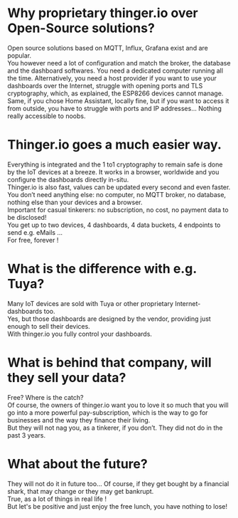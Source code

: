 # Why proprietary thinger.io over Open-Source solutions?  
Open source solutions based on MQTT, Influx, Grafana exist and are popular.  
You however need a lot of configuration and match the broker, the database and the dashboard softwares. You need a dedicated computer running all the time.
Alternatively, you need a host provider if you want to use your dashboards over the Internet, struggle with opening ports and TLS cryptography, which, as explained, the ESP8266 devices cannot manage.
Same, if you chose Home Assistant, locally fine, but if you want to access it from outside, you have to struggle with ports and IP addresses… Nothing really accessible to noobs.  
# Thinger.io goes a much easier way.  
Everything is integrated and the 1 to1 cryptography to remain safe is done by the IoT devices at a breeze. It works in a browser, worldwide and you configure the dashboards directly in-situ.  
Thinger.io is also fast, values can be updated every second and even faster.  
You don’t need anything else: no computer, no MQTT broker, no database, nothing else than your devices and a browser.   
Important for casual tinkerers: no subscription, no cost, no payment data to be disclosed!  
You get up to two devices, 4 dashboards, 4 data buckets, 4 endpoints to send e.g. eMails …  
For free, forever !
# What is the difference with e.g. Tuya?
Many IoT devices are sold with Tuya or other proprietary Internet-dashboards too.  
Yes, but those dashboards are designed by the vendor, providing just enough to sell their devices.  
With thinger.io you fully control your dashboards.  
# What is behind that company, will they sell your data?
Free? Where is the catch?  
Of course, the owners of thinger.io want you to love it so much that you will go into a more powerful pay-subscription, which is the way to go for businesses and the way they finance their living.  
But they will not nag you, as a tinkerer, if you don’t. They did not do in the past 3 years.  
# What about the future?
They will not do it in future too... Of course, if they get bought by a financial shark, that may change or they may get bankrupt.  
True, as a lot of things in real life !   
But let's be positive and just enjoy the free lunch, you have nothing to lose!  
